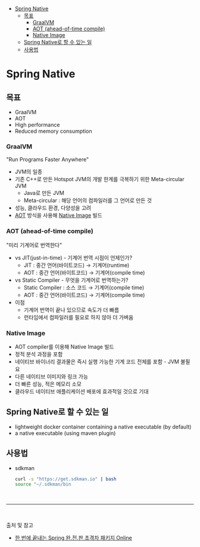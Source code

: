 - [Spring Native](#spring-native)
  - [목표](#목표)
    - [GraalVM](#graalvm)
    - [AOT (ahead-of-time compile)](#aot-ahead-of-time-compile)
    - [Native Image](#native-image)
  - [Spring Native로 할 수 있는 일](#spring-native로-할-수-있는-일)
  - [사용법](#사용법)

# Spring Native

## 목표
- GraalVM
- AOT
- High performance
- Reduced memory consumption

### GraalVM
"Run Programs Faster Anywhere"
- JVM의 일종
- 기존 C++로 만든 Hotspot JVM의 개발 한계를 극복하기 위한 Meta-circular JVM
  - Java로 만든 JVM
  - Meta-circular : 해당 언어의 컴파일러를 그 언어로 만든 것
- 성능, 클라우드 환경, 다양성을 고려
- [AOT](#aot-ahead-of-time-compile) 방식을 사용해 [Native Image](#native-image) 빌드

### AOT (ahead-of-time compile)
"미리 기계어로 번역한다"
- vs JIT(just-in-time) - 기계어 번역 시점이 언제인가?
  - JIT : 중간 언어(바이트코드) → 기계어(runtime)
  - AOT : 중간 언어(바이트코드) → 기계어(compile time)
- vs Static Compiler - 무엇을 기계어로 번역하는가?
  - Static Compiler : 소스 코드 → 기계어(compile time)
  - AOT : 중간 언어(바이트코드) → 기계어(compile time)
- 이점
  - 기계어 번역이 끝나 있으므로 속도가 더 빠름
  - 런타임에서 컴파일러를 필요로 하지 않아 더 가벼움

### Native Image
- AOT compiler를 이용해 Native Image 빌드
- 정적 분석 과정을 포함
- 네이티브 바이너리 결과물은 즉시 실행 가능한 기계 코드 전체를 포함 - JVM 불필요
- 다른 네이티브 이미지와 링크 가능
- 더 빠른 성능, 적은 메모리 소모
- 클라우드 네이티브 애플리케이션 배포에 효과적일 것으로 기대

## Spring Native로 할 수 있는 일
- lightweight docker container containing a native executable (by default)
- a native executable (using maven plugin)

## 사용법
- sdkman
  ```bash
  curl -s "https://get.sdkman.io" | bash
  source "~/.sdkman/bin
  ```

<br/>

---

<br/>

출처 및 참고
- [한 번에 끝내는 Spring 완.전.판 초격차 패키지 Online](https://fastcampus.co.kr/dev_online_spring)